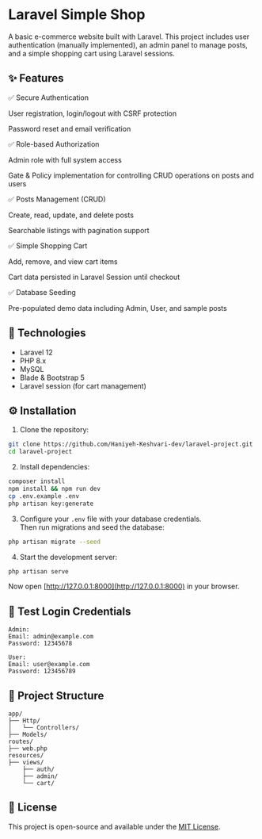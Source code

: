 
# Laravel Simple Shop

A basic e-commerce website built with Laravel. This project includes user authentication (manually implemented), an admin panel to manage posts, and a simple shopping cart using Laravel sessions.

## ✨ Features

✅ Secure Authentication

User registration, login/logout with CSRF protection

Password reset and email verification

✅ Role-based Authorization

Admin role with full system access

Gate & Policy implementation for controlling CRUD operations on posts and users

✅ Posts Management (CRUD)

Create, read, update, and delete posts

Searchable listings with pagination support

✅ Simple Shopping Cart

Add, remove, and view cart items

Cart data persisted in Laravel Session until checkout

✅ Database Seeding

Pre-populated demo data including Admin, User, and sample posts



## 🧰 Technologies

- Laravel 12
- PHP 8.x
- MySQL
- Blade & Bootstrap 5
- Laravel session (for cart management)

## ⚙️ Installation

1. Clone the repository:

```bash
git clone https://github.com/Haniyeh-Keshvari-dev/laravel-project.git
cd laravel-project
```

2. Install dependencies:

```bash
composer install
npm install && npm run dev
cp .env.example .env
php artisan key:generate
```

3. Configure your `.env` file with your database credentials.  
   Then run migrations and seed the database:

```bash
php artisan migrate --seed
```

4. Start the development server:

```bash
php artisan serve
```

Now open [http://127.0.0.1:8000](http://127.0.0.1:8000) in your browser.

## 🔐 Test Login Credentials

```text
Admin:
Email: admin@example.com
Password: 12345678

User:
Email: user@example.com
Password: 123456789
```

## 📁 Project Structure

```
app/
├── Http/
│   └── Controllers/
├── Models/
routes/
├── web.php
resources/
├── views/
    ├── auth/
    ├── admin/
    └── cart/
```

## 📄 License

This project is open-source and available under the [MIT License](LICENSE).
